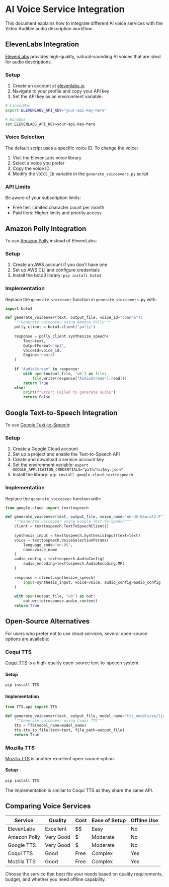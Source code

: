 # AI Voice Service Integration

This document explains how to integrate different AI voice services with the Video Audible audio description workflow.

## ElevenLabs Integration

[ElevenLabs](https://elevenlabs.io/) provides high-quality, natural-sounding AI voices that are ideal for audio descriptions.

### Setup

1. Create an account at [elevenlabs.io](https://elevenlabs.io/)
2. Navigate to your profile and copy your API key
3. Set the API key as an environment variable:

```bash
# Linux/Mac
export ELEVENLABS_API_KEY="your-api-key-here"

# Windows
set ELEVENLABS_API_KEY=your-api-key-here
```

### Voice Selection

The default script uses a specific voice ID. To change the voice:

1. Visit the ElevenLabs voice library
2. Select a voice you prefer
3. Copy the voice ID
4. Modify the `VOICE_ID` variable in the `generate_voiceovers.py` script

### API Limits

Be aware of your subscription limits:
- Free tier: Limited character count per month
- Paid tiers: Higher limits and priority access

## Amazon Polly Integration

To use [Amazon Polly](https://aws.amazon.com/polly/) instead of ElevenLabs:

### Setup

1. Create an AWS account if you don't have one
2. Set up AWS CLI and configure credentials
3. Install the boto3 library: `pip install boto3`

### Implementation

Replace the `generate_voiceover` function in `generate_voiceovers.py` with:

```python
import boto3

def generate_voiceover(text, output_file, voice_id="Joanna"):
    """Generate voiceover using Amazon Polly"""
    polly_client = boto3.client('polly')
    
    response = polly_client.synthesize_speech(
        Text=text,
        OutputFormat='mp3',
        VoiceId=voice_id,
        Engine='neural'
    )
    
    if "AudioStream" in response:
        with open(output_file, 'wb') as file:
            file.write(response["AudioStream"].read())
        return True
    else:
        print(f"Error: Failed to generate audio")
        return False
```

## Google Text-to-Speech Integration

To use [Google Text-to-Speech](https://cloud.google.com/text-to-speech):

### Setup

1. Create a Google Cloud account
2. Set up a project and enable the Text-to-Speech API
3. Create and download a service account key
4. Set the environment variable: `export GOOGLE_APPLICATION_CREDENTIALS="path/to/key.json"`
5. Install the library: `pip install google-cloud-texttospeech`

### Implementation

Replace the `generate_voiceover` function with:

```python
from google.cloud import texttospeech

def generate_voiceover(text, output_file, voice_name="en-US-Neural2-F"):
    """Generate voiceover using Google Text-to-Speech"""
    client = texttospeech.TextToSpeechClient()
    
    synthesis_input = texttospeech.SynthesisInput(text=text)
    voice = texttospeech.VoiceSelectionParams(
        language_code="en-US",
        name=voice_name
    )
    audio_config = texttospeech.AudioConfig(
        audio_encoding=texttospeech.AudioEncoding.MP3
    )
    
    response = client.synthesize_speech(
        input=synthesis_input, voice=voice, audio_config=audio_config
    )
    
    with open(output_file, "wb") as out:
        out.write(response.audio_content)
    return True
```

## Open-Source Alternatives

For users who prefer not to use cloud services, several open-source options are available:

### Coqui TTS

[Coqui TTS](https://github.com/coqui-ai/TTS) is a high-quality open-source text-to-speech system.

#### Setup

```bash
pip install TTS
```

#### Implementation

```python
from TTS.api import TTS

def generate_voiceover(text, output_file, model_name="tts_models/en/ljspeech/tacotron2-DDC"):
    """Generate voiceover using Coqui TTS"""
    tts = TTS(model_name=model_name)
    tts.tts_to_file(text=text, file_path=output_file)
    return True
```

### Mozilla TTS

[Mozilla TTS](https://github.com/mozilla/TTS) is another excellent open-source option.

#### Setup

```bash
pip install TTS
```

The implementation is similar to Coqui TTS as they share the same API.

## Comparing Voice Services

| Service | Quality | Cost | Ease of Setup | Offline Use |
|---------|---------|------|---------------|-------------|
| ElevenLabs | Excellent | $$ | Easy | No |
| Amazon Polly | Very Good | $ | Moderate | No |
| Google TTS | Very Good | $ | Moderate | No |
| Coqui TTS | Good | Free | Complex | Yes |
| Mozilla TTS | Good | Free | Complex | Yes |

Choose the service that best fits your needs based on quality requirements, budget, and whether you need offline capability.